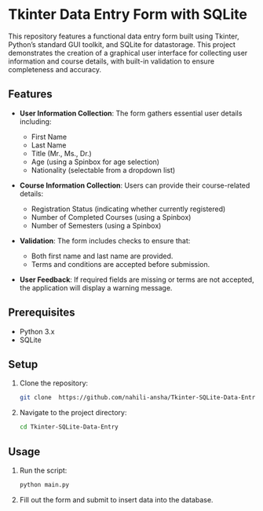 # Tkinter Data Entry Form with SQLite

This repository features a functional data entry form built using Tkinter, Python’s standard GUI toolkit, and SQLite for datastorage. This project demonstrates the creation of a graphical user interface for collecting user information and course details, with built-in validation to ensure completeness and accuracy.

## Features

- **User Information Collection**: The form gathers essential user details including:
  - First Name
  - Last Name
  - Title (Mr., Ms., Dr.)
  - Age (using a Spinbox for age selection)
  - Nationality (selectable from a dropdown list)

- **Course Information Collection**: Users can provide their course-related details:
  - Registration Status (indicating whether currently registered)
  - Number of Completed Courses (using a Spinbox)
  - Number of Semesters (using a Spinbox)

- **Validation**: The form includes checks to ensure that:
  - Both first name and last name are provided.
  - Terms and conditions are accepted before submission.

- **User Feedback**: If required fields are missing or terms are not accepted, the application will display a warning message.

## Prerequisites

- Python 3.x
- SQLite

## Setup

1. Clone the repository:
    ```bash
    git clone  https://github.com/nahili-ansha/Tkinter-SQLite-Data-Entry.git
    ```

2. Navigate to the project directory:
    ```bash
    cd Tkinter-SQLite-Data-Entry
    ```

## Usage

1. Run the script:
    ```bash
    python main.py
    ```

2. Fill out the form and submit to insert data into the database.




